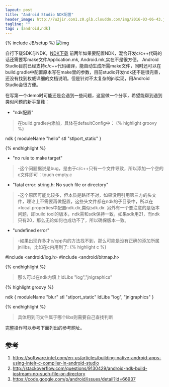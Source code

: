 ```yaml
---
layout: post
title: "Android Studio NDK配置"
header_image: http://7u2jir.com1.z0.glb.clouddn.com/img/2016-03-06-43.jpg
tagline: ""
tags : [android,ndk]
---
```

{% include JB/setup %}
![img](http://7u2jir.com1.z0.glb.clouddn.com/img/2016-03-06-43.jpg)

自行下载SDK与NDK，[NDK下载](https://developer.android.com/tools/sdk/ndk/index.html)
前两年如果要配置NDK，混合开发c/c++代码的话还需要写make文件Application.mk, Android.mk,实在不是很方便。
Android Studio目前已经支持c/c++代码编译，能自动生成所需make文件，同时还可以在build.gradle中配置原本写在make里的参数，目前studio开发ndk还不是很完善，还没有找到权威详细的文档说明。但是针对不太复杂的jni实现，用Android Studio会很方便。

在写第一个demo时可能还是会遇到一些问题，这里做一个分享，希望能帮到遇到类似问题的新手童鞋：


- "ndk配置"

> 在build.gradle内添加，具体在defaultConfig中：
{% highlight groovy %}

ndk {
    moduleName "hello"
    stl "stlport_static"
}

{% endhighlight %}
- "no rule to make target" 

> -这个问题据说是bug，是由于c/c++只有一个文件导致，所以添加一个空的c文件即可：touch empty.c

- "fatal error: string.h: No such file or directory"

> -这个原因可能比较多，但本质是路径不对，如果没用引用第三方的头文件，理论上不需要再做配置，这些头文件都在ndk的子目录中，所以在>local.properties中配置ndk.dir,类似sdk.dir. 另外有一个要注意的是版本问题，即build tool的版本，ndk需和sdk保持一致，如果sdk用21，而ndk只有20，那么无论如何也成功不了，所以确保版本一致。

- "undefined error"

> -如果出现许多才c/cpp内的方法找不到，那么可能是没有正确的添加所属jnilibs，比如在c内用到了:
{% highlight c %}

#include <android/log.h>
#include <android/bitmap.h>
	
{% endhighlight %}
>那么可以在ndk内填上ldLibs "log","jnigraphics"

{% highlight groovy %}

ndk {
	moduleName "blur"
	stl "stlport_static"
	ldLibs "log", "jnigraphics"
}

{% endhighlight %}
>具体用到问文件属于哪个libs则需要自己查找判断

完整操作可以参考下面列出的参考网址。

## 参考
1. https://software.intel.com/en-us/articles/building-native-android-apps-using-intelr-c-compiler-in-android-studio
2. http://stackoverflow.com/questions/9130429/android-ndk-build-iostream-no-such-file-or-directory
3. https://code.google.com/p/android/issues/detail?id=66937
